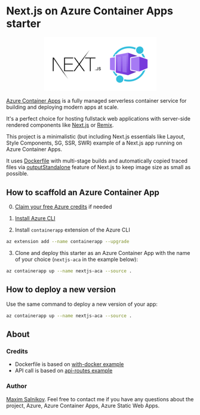 # Next.js on Azure Container Apps starter

<p align="center">
    <img src="public/nextjs-aca.png" width="300">
</p>

[Azure Container Apps](https://azure.microsoft.com/en-us/services/container-apps/) is a fully managed serverless container service for building and deploying modern apps at scale.

It's a perfect choice for hosting fullstack web applications with server-side rendered components like [Next.js](https://nextjs.org/) or [Remix](https://remix.run/).

This project is a minimalistic (but including Next.js essentials like Layout, Style Components, SG, SSR, SWR) example of a Next.js app running on Azure Container Apps.

It uses [Dockerfile](https://github.com/webmaxru/nextjs-azure-container-apps-starter/blob/main/Dockerfile) with multi-stage builds and automatically copied traced files via [outputStandalone](https://github.com/webmaxru/nextjs-azure-container-apps-starter/blob/main/next.config.js#L3) feature of Next.js to keep image size as small as possible.

## How to scaffold an Azure Container App

0. [Claim your free Azure credits](https://aka.ms/free-azure-pass) if needed

1. [Install Azure CLI](https://docs.microsoft.com/en-us/cli/azure/install-azure-cli?view=azure-cli-latest)

2. Install `containerapp` extension of the Azure CLI

```bash
az extension add --name containerapp --upgrade
```

3. Clone and deploy this starter as an Azure Container App with the name of your choice (`nextjs-aca` in the example below):

```bash
az containerapp up --name nextjs-aca --source .
```

## How to deploy a new version

Use the same command to deploy a new version of your app:

```bash
az containerapp up --name nextjs-aca --source .
```

## About

### Credits

- Dockerfile is based on [with-docker example](https://github.com/vercel/next.js/tree/canary/examples/with-docker)
- API call is based on [api-routes example](https://github.com/vercel/next.js/tree/canary/examples/api-routes)

### Author

[Maxim Salnikov](https://twitter.com/webmaxru). Feel free to contact me if you have any questions about the project, Azure, Azure Container Apps, Azure Static Web Apps.